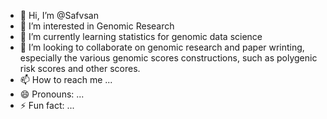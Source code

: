 - 👋 Hi, I’m @Safvsan
- 👀 I’m interested in Genomic Research
- 🌱 I’m currently learning statistics for genomic data science
- 💞️ I’m looking to collaborate on genomic research and paper wrinting, especially the various genomic scores constructions, such as polygenic risk scores and other scores. 
- 📫 How to reach me ...
- 😄 Pronouns: ...
- ⚡ Fun fact: ...

<!---
Safvsan/Safvsan is a ✨ special ✨ repository because its `README.md` (this file) appears on your GitHub profile.
You can click the Preview link to take a look at your changes.
--->
